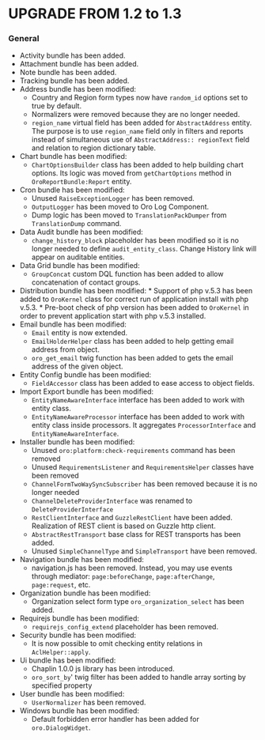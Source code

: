 UPGRADE FROM 1.2 to 1.3
=======================

### General
*	Activity bundle has been added.
*	Attachment bundle has been added.
*	Note bundle has been added.
*	Tracking bundle has been added.
*	Address bundle has been modified:
	*	Country and Region form types now have `random_id` options set to true by default.
	*	Normalizers were removed because they are no longer needed.
	*	`region_name` virtual field has been added for `AbstractAddress` entity. The purpose is to use `region_name` field only in filters and reports instead of simultaneous use of `AbstractAddress:: regionText` field and relation to region dictionary table.
*	Chart bundle has been modified:
	*	`ChartOptionsBuilder` class has been added to help building chart options. Its logic was moved from `getChartOptions` method in `OroReportBundle:Report` entity.
*	Cron bundle has been modified:
	*	Unused `RaiseExceptionLogger` has been removed.
	*	`OutputLogger` has been moved to Oro Log Component.
	*	Dump logic has been moved to `TranslationPackDumper` from `TranslationDump` command.
*	Data Audit bundle has been modified:
	*	`change_history_block` placeholder has been modified so it is no longer needed to define `audit_entity_class`. Change History link will appear on auditable entities.
*	Data Grid bundle has been modified:
	*	`GroupConcat` custom DQL function has been added to allow concatenation of contact groups.
*	 Distribution bundle has been modified:
	*	Support of php v.5.3 has been added to `OroKernel` class for correct run of application install with php v.5.3.
	*	Pre-boot check of php version has been added to `OroKernel` in order to prevent application start with php v.5.3 installed.
*	Email bundle has been modified:
	*	`Email` entity is now extended.
	*	`EmailHolderHelper` class has been added to help getting email address from object.
	*	`oro_get_email` twig function has been added to gets the email address of the given object.
*	Entity Config bundle has been modified:
	*	`FieldAccessor` class has been added to ease access to object fields.
*	Import Export bundle has been modified:
	*	`EntityNameAwareInterface` interface has been added to work with entity class.
	*	`EntityNameAwareProcessor` interface has been added to work with entity class inside processors. It aggregates `ProcessorInterface` and `EntityNameAwareInterface`.
* Installer bundle has been modified:
	* Unused `oro:platform:check-requirements` command has been removed
	* Unused `RequirementsListener` and `RequirementsHelper` classes have been removed
	* `ChannelFormTwoWaySyncSubscriber` has been removed because it is no longer needed
	* `ChannelDeleteProviderInterface` was renamed to `DeleteProviderInterface`
	* `RestClientInterface` and `GuzzleRestClient` have been added. Realization of REST client is based on Guzzle http client.
	* `AbstractRestTransport` base class for REST transports has been added.
	* Unused `SimpleChannelType` and `SimpleTransport` have been removed.
*	Navigation bundle has been modified:
	*	navigation.js has been removed. Instead, you may use events through mediator: `page:beforeChange`, `page:afterChange`, `page:request`, etc.
*	Organization bundle has been modified:
	*	Organization select form type `oro_organization_select` has been added.
*	Requirejs bundle has been modified:
	*	`requirejs_config_extend` placeholder has been removed.
*	Security bundle has been modified:
	*	It is now possible to omit checking entity relations in `AclHelper::apply`.
*	Ui bundle has been modified:
	*	Chaplin 1.0.0 js library has been introduced.
	*	`oro_sort_by`' twig filter has been added to handle array sorting by specified property
*	User bundle has been modified:
	*	`UserNormalizer` has been removed.
*	Windows bundle has been modified:
	* Default forbidden error handler has been added for `oro.DialogWidget`.

